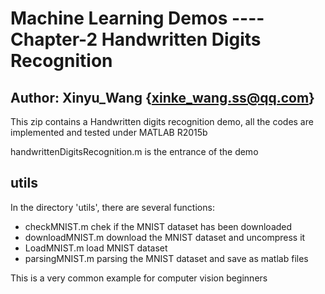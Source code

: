 # Machine Learning Demos ---- Chapter-2 Handwritten Digits Recognition #
## Author: Xinyu_Wang {xinke_wang.ss@qq.com} ##
This zip contains a Handwritten digits recognition demo, all the codes are implemented and tested under MATLAB R2015b

handwrittenDigitsRecognition.m is the entrance of the demo

## utils ##
In the directory 'utils', there are several functions:
* checkMNIST.m
    chek if the MNIST dataset has been downloaded
* downloadMNIST.m
    download the MNIST dataset and uncompress it
* LoadMNIST.m
    load MNIST dataset
* parsingMNIST.m
    parsing the MNIST dataset and save as matlab files

This is a very common example for computer vision beginners

